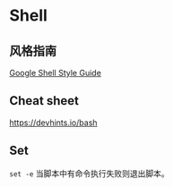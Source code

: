 # Shell

## 风格指南

[Google Shell Style Guide](https://google.github.io/styleguide/shellguide.html)

## Cheat sheet

<https://devhints.io/bash>

## Set

`set -e` 当脚本中有命令执行失败则退出脚本。

